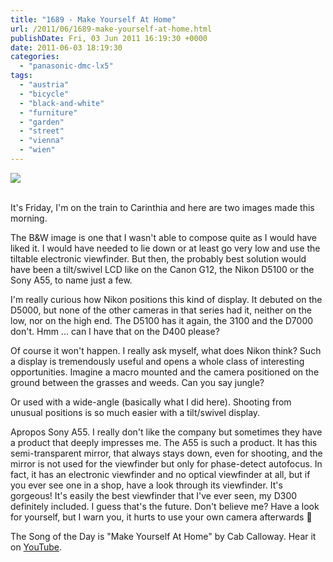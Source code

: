 ```yaml
---
title: "1689 - Make Yourself At Home"
url: /2011/06/1689-make-yourself-at-home.html
publishDate: Fri, 03 Jun 2011 16:19:30 +0000
date: 2011-06-03 18:19:30
categories: 
  - "panasonic-dmc-lx5"
tags: 
  - "austria"
  - "bicycle"
  - "black-and-white"
  - "furniture"
  - "garden"
  - "street"
  - "vienna"
  - "wien"
---
```

<div class="container">
<div class="center"><a target="_blank" href="https://d25zfm9zpd7gm5.cloudfront.net/1200x1200/2011/20110603_082534_ps.jpg"><img src="https://d25zfm9zpd7gm5.cloudfront.net/0600x0600/2011/20110603_082534_ps.jpg" /></a></div>
</div>
<br />

It's Friday, I'm on the train to Carinthia and here are two images made this morning.

The B&W image is one that I wasn't able to compose quite as I would have liked it. I would have needed to lie down or at least go very low and use the tiltable electronic viewfinder. But then, the probably best solution would have been a tilt/swivel LCD like on the Canon G12, the Nikon D5100 or the Sony A55, to name just a few. 

<a target="_blank" href="https://d25zfm9zpd7gm5.cloudfront.net/1200x1200/2011/20110603_083218_ps.jpg"><img style="margin: 0pt 0px 0pt 10px; float: right;" src="https://d25zfm9zpd7gm5.cloudfront.net/0150x0150/2011/20110603_083218_ps.jpg" alt="" border="0" /></a> I'm really curious how Nikon positions this kind of display. It debuted on the D5000, but none of the other cameras in that series had it, neither on the low, nor on the high end. The D5100 has it again, the 3100 and the D7000 don't. Hmm ... can I have that on the D400 please?

Of course it won't happen. I really ask myself, what does Nikon think? Such a display is tremendously useful and opens a whole class of interesting opportunities. Imagine a macro mounted and the camera positioned on the ground between the grasses and weeds. Can you say jungle?

Or used with a wide-angle (basically what I did here). Shooting from unusual positions is so much easier with a tilt/swivel display.

 Apropos Sony A55. I really don't like the company but sometimes they have a product that deeply impresses me. The A55 is such a product. It has this semi-transparent mirror, that always stays down, even for shooting, and the mirror is not used for the viewfinder but only for phase-detect autofocus. In fact, it has an electronic viewfinder and no optical viewfinder at all, but if you ever see one in a shop, have a look through its viewfinder. It's gorgeous! It's easily the best viewfinder that I've ever seen, my D300 definitely included. I guess that's the future. Don't believe me? Have a look for yourself, but I warn you, it hurts to use your own camera afterwards 🙂

The Song of the Day is "Make Yourself At Home" by Cab Calloway. Hear it on <a target="_blank" href="http://www.youtube.com/watch?v=UwaLPcXIHrQ">YouTube</a>.
